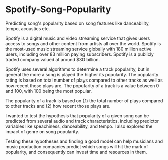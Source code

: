 # Spotify-Song-Popularity
Predicting song's popularity based on song features like danceability, tempo, acoustics etc.


Spotify is a digital music and video streaming service that gives users access to songs and other content from artists all over the world. Spotify is the most-used music streaming service globally with 180 million active users, including over 83 million paying subscribers. Spotify is a publicly traded company valued at around $30 billion.

Spotify uses several algorithms to determine a track popularity, but in general the more a song is played the higher its popularity. The popularity rating is based on total number of plays compared to other tracks as well as how recent those plays are. The popularity of a track is a value between 0 and 100, with 100 being the most popular.

The popularity of a track is based on 
(1) the total number of plays compared to other tracks and 
(2) how recent those plays are.

I wanted to test the hypothesis that popularity of a given song can be predicted from several audio and track characteristics, including predictor variables like speachiness, danceability, and tempo. I also explored the impact of genre on song popularity.

Testing these hypotheses and finding a good model can help musicians and music production companies predict which songs will hit the mark of popularity, and consequently can invest time and resources in them.
